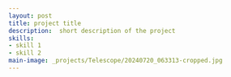 ```yaml
---
layout: post
title: project title
description:  short description of the project
skills: 
- skill 1
- skill 2
main-image: _projects/Telescope/20240720_063313-cropped.jpg
---
```

